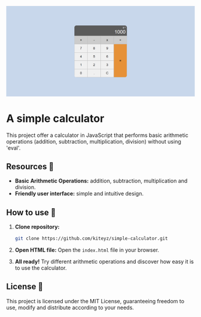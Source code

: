 <p align="center">
  <img src="calculator-preview.png" alt="Calculadora Simples em JavaScript">
</p>

# A simple calculator

This project offer a calculator in JavaScript that performs basic arithmetic operations (addition, subtraction, multiplication, division) without using 'eval'.

## Resources 🚀

- **Basic Arithmetic Operations:** addition, subtraction, multiplication and division.
- **Friendly user interface:** simple and intuitive design.

## How to use 🧮

1. **Clone repository:**
   ```bash
   git clone https://github.com/kiteyz/simple-calculator.git
    ```
   
2. **Open HTML file:**
Open the `index.html` file in your browser.

3. **All ready!**
Try different arithmetic operations and discover how easy it is to use the calculator.

## License 📝

This project is licensed under the MIT License, guaranteeing freedom to use, modify and distribute according to your needs.
